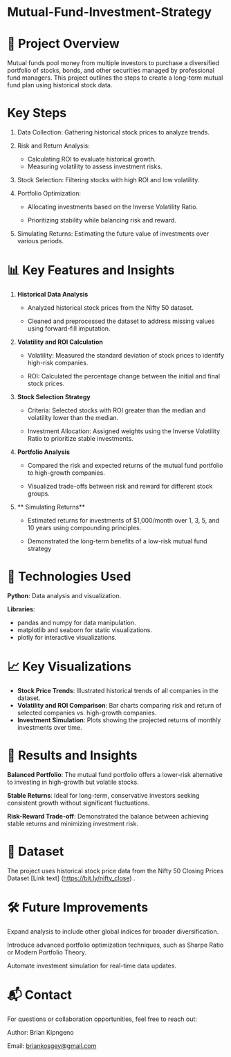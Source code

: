 # Mutual-Fund-Investment-Strategy

# 📁 Project Overview

Mutual funds pool money from multiple investors to purchase a diversified portfolio of stocks, bonds, and other securities managed by professional fund managers. This project outlines the steps to create a long-term mutual fund plan using historical stock data.

# Key Steps

1. Data Collection: Gathering historical stock prices to analyze trends.
   
2. Risk and Return Analysis:
    - Calculating ROI to evaluate historical growth.
    -  Measuring volatility to assess investment risks.
  
3. Stock Selection: Filtering stocks with high ROI and low volatility.
   
4. Portfolio Optimization:
   
    - Allocating investments based on the Inverse Volatility Ratio.
  
    - Prioritizing stability while balancing risk and reward.
  
5. Simulating Returns: Estimating the future value of investments over various periods.

# 📊 Key Features and Insights

1. **Historical Data Analysis**

    - Analyzed historical stock prices from the Nifty 50 dataset.

    - Cleaned and preprocessed the dataset to address missing values using forward-fill imputation.

2. **Volatility and ROI Calculation**
   
    - Volatility: Measured the standard deviation of stock prices to identify high-risk companies.

    - ROI: Calculated the percentage change between the initial and final stock prices.

3. **Stock Selection Strategy**
   
    - Criteria: Selected stocks with ROI greater than the median and volatility lower than the median.

    - Investment Allocation: Assigned weights using the Inverse Volatility Ratio to prioritize stable investments.

4. **Portfolio Analysis**
   
    - Compared the risk and expected returns of the mutual fund portfolio to high-growth companies.

    - Visualized trade-offs between risk and reward for different stock groups.

5. ** Simulating Returns**

    - Estimated returns for investments of $1,000/month over 1, 3, 5, and 10 years using compounding principles.

    - Demonstrated the long-term benefits of a low-risk mutual fund strategy

# 🔧 Technologies Used

**Python**: Data analysis and visualization.

**Libraries**:

- pandas and numpy for data manipulation.
- matplotlib and seaborn for static visualizations.
- plotly for interactive visualizations.

# 📈 Key Visualizations
- **Stock Price Trends**: Illustrated historical trends of all companies in the dataset.
- **Volatility and ROI Comparison**: Bar charts comparing risk and return of selected companies vs. high-growth companies.
- **Investment Simulation**: Plots showing the projected returns of monthly investments over time.

# 🚀 Results and Insights

**Balanced Portfolio**: The mutual fund portfolio offers a lower-risk alternative to investing in high-growth but volatile stocks.

**Stable Returns**: Ideal for long-term, conservative investors seeking consistent growth without significant fluctuations.

**Risk-Reward Trade-off**: Demonstrated the balance between achieving stable returns and minimizing investment risk.

# 📂 Dataset
The project uses historical stock price data from the Nifty 50 Closing Prices Dataset [Link text] (https://bit.ly/nifty_close) .

# 🛠️ Future Improvements

Expand analysis to include other global indices for broader diversification.

Introduce advanced portfolio optimization techniques, such as Sharpe Ratio or Modern Portfolio Theory.

Automate investment simulation for real-time data updates.

# 📬 Contact
For questions or collaboration opportunities, feel free to reach out:

Author: Brian Kipngeno

Email: briankosgey@gmail.com
